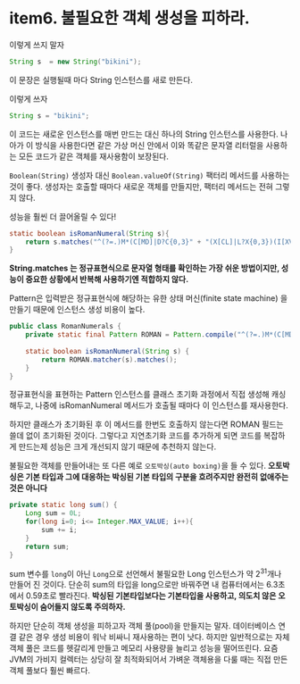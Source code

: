 # item6. 불필요한 객체 생성을 피하라. 


이렇게 쓰지 말자
```java
String s  = new String("bikini");
```
이 문장은 실행될때 마다 String 인스턴스를 새로 만든다. 

이렇게 쓰자 
```java
String s = "bikini";
```
이 코드는 새로운 인스턴스를 매번 만드는 대신 하나의 String 인스턴스를 사용한다. 나아가 이 방식을 사용한다면 같은 가상 머신 안에서 이와 똑같은 문자열 리터럴을 사용하는 모든 코드가 같은 객체를 재사용함이 보장된다. 


`Boolean(String)` 생성자 대신 `Boolean.valueOf(String)` 팩터리 메서드를 사용하는 것이 좋다. 생성자는 호출할 때마다 새로운 객체를 만들지만, 팩터리 메서드는 전혀 그렇지 않다. 

성능을 훨씬 더 끌어올릴 수 있다!
```java
static boolean isRomanNumeral(String s){
    return s.matches("^(?=.)M*(C[MD]|D?C{0,3}" + "(X[CL]|L?X{0,3})(I[XV]|V?I{0,3})$");
}
```
**String.matches 는 정규표현식으로 문자열 형태를 확인하는 가장 쉬운 방법이지만, 성능이 중요한 상황에서 반복해 사용하기엔 적합하지 않다.**

Pattern은 입력받은 정규표현식에 해당하는 유한 상태 머신(finite state machine) 을 만들기 때문에 인스턴스 생성 비용이 높다. 

```java
public class RomanNumerals {
    private static final Pattern ROMAN = Pattern.compile("^(?=.)M*(C[MD]|D?C{0,3}" + "(X[CL]|L?X{0,3})(I[XV]|V?I{0,3})$");
    
    static boolean isRomanNumeral(String s) {
        return ROMAN.matcher(s).matches();
    }
}
```
정규표현식을 표현하는 Pattern 인스턴스를 클래스 초기화 과정에서 직접 생성해 캐싱해두고, 나중에 isRomanNumeral 메서드가 호출될 때마다 이 인스턴스를 재사용한다. 

하지만 클래스가 초기화된 후 이 메서드를 한번도 호출하지 않는다면 ROMAN 필드는 쓸데 없이 초기화된 것이다. 그렇다고 지연초기화 코드를 추가하게 되면 코드를 복잡하게 만드는제 성능은 크게 개선되지 않기 때문에 추천하지 않는다. 

불필요한 객체를 만들어내는 또 다른 예로 `오토박싱(auto boxing)`을 들 수 있다.
**오토박싱은 기본 타입과 그에 대응하는 박싱된 기본 타입의 구분을 흐려주지만 완전히 없애주는 것은 아니다** 

```java
private static long sum() {
    Long sum = 0L; 
    for(long i=0; i<= Integer.MAX_VALUE; i++){
        sum += i;
    }
    return sum; 
}
```
sum 변수를 `long`이 아닌 `Long`으로 선언해서 불필요한 Long 인스턴스가 약 2<sup>31</sup>개나 만들어 진 것이다. 
단순히 sum의 타입을 long으로만 바꿔주면 내 컴퓨터에서는 6.3초 에서 0.59초로 빨라진다. 
**박싱된 기본타입보다는 기본타입을 사용하고, 의도치 않은 오토박싱이 숨어들지 않도록 주의하자.**

하지만 단순히 객체 생성을 피하고자 객체 풀(pool)을 만들지는 말자. 데이터베이스 연결 같은 경우 생성 비용이 워낙 비싸니 재사용하는 편이 낫다. 하지만 일반적으로는 자체 객체 풀은 코드를 헷갈리게 만들고 메모리 사용량을 늘리고 성능을 떨어뜨린다. 요즘 JVM의 가비지 컬렉터는 상당히 잘 최적화되어서 가벼운 객체용을 다룰 때는 직접 만든 객체 풀보다 훨씬 빠르다.